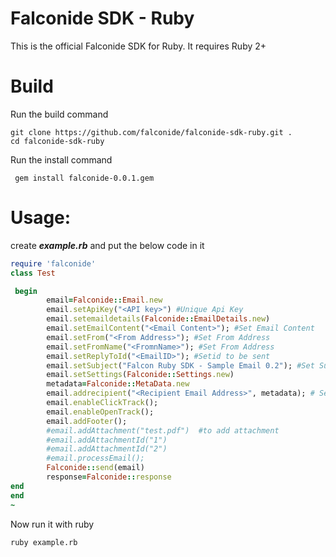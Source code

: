 Falconide SDK - Ruby
=================
This is the official Falconide SDK for Ruby. 
It requires Ruby 2+

Build
=====
Run the build command
```
git clone https://github.com/falconide/falconide-sdk-ruby.git .
cd falconide-sdk-ruby
```

Run the install command  
```
 gem install falconide-0.0.1.gem
```
Usage:
===========
create ***example.rb*** and put the below code in it
```ruby
require 'falconide'
class Test

 begin
        email=Falconide::Email.new
        email.setApiKey("<API key>") #Unique Api Key
        email.setemaildetails(Falconide::EmailDetails.new)
        email.setEmailContent("<Email Content>"); #Set Email Content
        email.setFrom("<From Address>"); #Set From Address
        email.setFromName("<FromnName>"); #Set From Address
        email.setReplyToId("<EmailID>"); #Setid to be sent 
        email.setSubject("Falcon Ruby SDK - Sample Email 0.2"); #Set Subject of the mail
        email.setSettings(Falconide::Settings.new)
        metadata=Falconide::MetaData.new
        email.addrecipient("<Recipient Email Address>", metadata); # Set emailid to be sent
        email.enableClickTrack();
        email.enableOpenTrack();
        email.addFooter();
        #email.addAttachment("test.pdf")  #to add attachment
        #email.addAttachmentId("1")      
        #email.addAttachmentId("2")
        #email.processEmail();
        Falconide::send(email)
        response=Falconide::response
end
end
~        
```

Now run it with ruby

```shell
ruby example.rb
```
